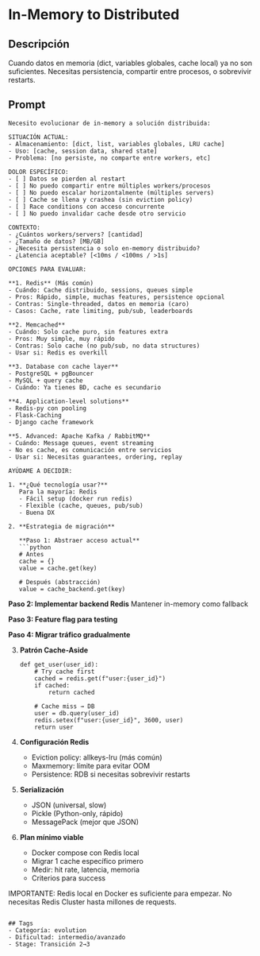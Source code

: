 # In-Memory to Distributed

## Descripción
Cuando datos en memoria (dict, variables globales, cache local) ya no son suficientes. Necesitas persistencia, compartir entre procesos, o sobrevivir restarts.

## Prompt
```
Necesito evolucionar de in-memory a solución distribuida:

SITUACIÓN ACTUAL:
- Almacenamiento: [dict, list, variables globales, LRU cache]
- Uso: [cache, session data, shared state]
- Problema: [no persiste, no comparte entre workers, etc]

DOLOR ESPECÍFICO:
- [ ] Datos se pierden al restart
- [ ] No puedo compartir entre múltiples workers/procesos
- [ ] No puedo escalar horizontalmente (múltiples servers)
- [ ] Cache se llena y crashea (sin eviction policy)
- [ ] Race conditions con acceso concurrente
- [ ] No puedo invalidar cache desde otro servicio

CONTEXTO:
- ¿Cuántos workers/servers? [cantidad]
- ¿Tamaño de datos? [MB/GB]
- ¿Necesita persistencia o solo en-memory distribuido?
- ¿Latencia aceptable? [<10ms / <100ms / >1s]

OPCIONES PARA EVALUAR:

**1. Redis** (Más común)
- Cuándo: Cache distribuido, sessions, queues simple
- Pros: Rápido, simple, muchas features, persistence opcional
- Contras: Single-threaded, datos en memoria (caro)
- Casos: Cache, rate limiting, pub/sub, leaderboards

**2. Memcached**
- Cuándo: Solo cache puro, sin features extra
- Pros: Muy simple, muy rápido
- Contras: Solo cache (no pub/sub, no data structures)
- Usar si: Redis es overkill

**3. Database con cache layer**
- PostgreSQL + pgBouncer
- MySQL + query cache
- Cuándo: Ya tienes BD, cache es secundario

**4. Application-level solutions**
- Redis-py con pooling
- Flask-Caching
- Django cache framework

**5. Advanced: Apache Kafka / RabbitMQ**
- Cuándo: Message queues, event streaming
- No es cache, es comunicación entre servicios
- Usar si: Necesitas guarantees, ordering, replay

AYÚDAME A DECIDIR:

1. **¿Qué tecnología usar?**
   Para la mayoría: Redis
   - Fácil setup (docker run redis)
   - Flexible (cache, queues, pub/sub)
   - Buena DX

2. **Estrategia de migración**

   **Paso 1: Abstraer acceso actual**
   ```python
   # Antes
   cache = {}
   value = cache.get(key)

   # Después (abstracción)
   value = cache_backend.get(key)
   ```

   **Paso 2: Implementar backend Redis**
   Mantener in-memory como fallback

   **Paso 3: Feature flag para testing**

   **Paso 4: Migrar tráfico gradualmente**

3. **Patrón Cache-Aside**
   ```
   def get_user(user_id):
       # Try cache first
       cached = redis.get(f"user:{user_id}")
       if cached:
           return cached

       # Cache miss → DB
       user = db.query(user_id)
       redis.setex(f"user:{user_id}", 3600, user)
       return user
   ```

4. **Configuración Redis**
   - Eviction policy: allkeys-lru (más común)
   - Maxmemory: límite para evitar OOM
   - Persistence: RDB si necesitas sobrevivir restarts

5. **Serialización**
   - JSON (universal, slow)
   - Pickle (Python-only, rápido)
   - MessagePack (mejor que JSON)

6. **Plan mínimo viable**
   - Docker compose con Redis local
   - Migrar 1 cache específico primero
   - Medir: hit rate, latencia, memoria
   - Criterios para success

IMPORTANTE: Redis local en Docker es suficiente para empezar. No necesitas Redis Cluster hasta millones de requests.
```

## Tags
- Categoría: evolution
- Dificultad: intermedio/avanzado
- Stage: Transición 2→3
